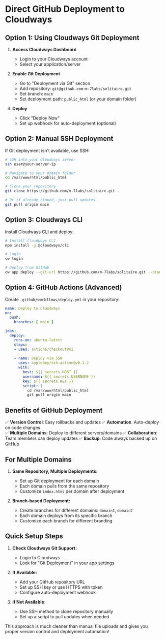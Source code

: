# Direct GitHub Deployment to Cloudways

## Option 1: Using Cloudways Git Deployment

1. **Access Cloudways Dashboard**
   - Login to your Cloudways account
   - Select your application/server

2. **Enable Git Deployment**
   - Go to "Deployment via Git" section
   - Add repository: `git@github.com:m-7labs/solitaire.git`
   - Set branch: `main`
   - Set deployment path: `public_html` (or your domain folder)

3. **Deploy**
   - Click "Deploy Now"
   - Set up webhook for auto-deployment (optional)

## Option 2: Manual SSH Deployment

If Git deployment isn't available, use SSH:

```bash
# SSH into your Cloudways server
ssh user@your-server-ip

# Navigate to your domain folder
cd /var/www/html/public_html

# Clone your repository
git clone https://github.com/m-7labs/solitaire.git .

# Or if already cloned, just pull updates
git pull origin main
```

## Option 3: Cloudways CLI

Install Cloudways CLI and deploy:

```bash
# Install Cloudways CLI
npm install -g @cloudways/cli

# Login
cw login

# Deploy from GitHub
cw app deploy --git-url https://github.com/m-7labs/solitaire.git --branch main
```

## Option 4: GitHub Actions (Advanced)

Create `.github/workflows/deploy.yml` in your repository:

```yaml
name: Deploy to Cloudways
on:
  push:
    branches: [ main ]

jobs:
  deploy:
    runs-on: ubuntu-latest
    steps:
    - uses: actions/checkout@v2
    
    - name: Deploy via SSH
      uses: appleboy/ssh-action@v0.1.2
      with:
        host: ${{ secrets.HOST }}
        username: ${{ secrets.USERNAME }}
        key: ${{ secrets.KEY }}
        script: |
          cd /var/www/html/public_html
          git pull origin main
```

## Benefits of GitHub Deployment

✅ **Version Control**: Easy rollbacks and updates
✅ **Automation**: Auto-deploy on code changes  
✅ **Multiple Domains**: Deploy to different servers/domains
✅ **Collaboration**: Team members can deploy updates
✅ **Backup**: Code always backed up on GitHub

## For Multiple Domains

1. **Same Repository, Multiple Deployments:**
   - Set up Git deployment for each domain
   - Each domain pulls from the same repository
   - Customize `index.html` per domain after deployment

2. **Branch-based Deployment:**
   - Create branches for different domains: `domain1`, `domain2`
   - Each domain deploys from its specific branch
   - Customize each branch for different branding

## Quick Setup Steps

1. **Check Cloudways Git Support:**
   - Login to Cloudways
   - Look for "Git Deployment" in your app settings

2. **If Available:**
   - Add your GitHub repository URL
   - Set up SSH key or use HTTPS with token
   - Configure auto-deployment webhook

3. **If Not Available:**
   - Use SSH method to clone repository manually
   - Set up a script to pull updates when needed

This approach is much cleaner than manual file uploads and gives you proper version control and deployment automation!
